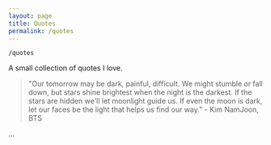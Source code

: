 ```yaml
---
layout: page
title: Quotes
permalink: /quotes
---
```


`/quotes`

A small collection of quotes I love.

> "Our tomorrow may be dark, painful, difficult. We might stumble or fall down, but stars shine brightest when the night is the darkest. If the stars are hidden we'll let moonlight guide us. If even the moon is dark, let our faces be the light that helps us find our way." - Kim NamJoon, BTS

...

<style>
  .wrapper {
    max-width: 58em;
  }
</style>